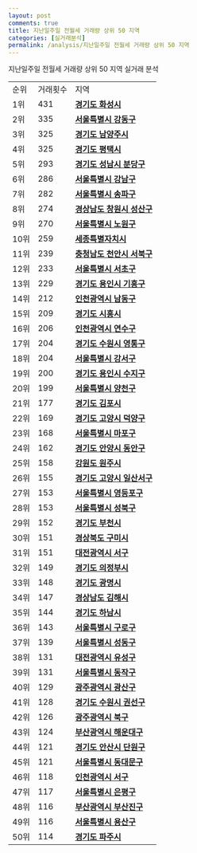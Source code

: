 ```yaml
---
layout: post
comments: true
title: 지난일주일 전월세 거래량 상위 50 지역
categories: [실거래분석]
permalink: /analysis/지난일주일 전월세 거래량 상위 50 지역
---
```


지난일주일 전월세 거래량 상위 50 지역 실거래 분석

<table>
  <tr>
    <td>순위</td>
    <td>거래횟수</td>
    <td>지역</td>
  </tr>

  <tr>
    <td>1위</td>
    <td>431</td>
    <td colspan="4" style="font-weight: bold;"><a href="/apt/경기도 화성시 ">경기도 화성시 </a></td>
  </tr>

  <tr>
    <td>2위</td>
    <td>335</td>
    <td colspan="4" style="font-weight: bold;"><a href="/apt/서울특별시 강동구 ">서울특별시 강동구 </a></td>
  </tr>

  <tr>
    <td>3위</td>
    <td>325</td>
    <td colspan="4" style="font-weight: bold;"><a href="/apt/경기도 남양주시 ">경기도 남양주시 </a></td>
  </tr>

  <tr>
    <td>4위</td>
    <td>325</td>
    <td colspan="4" style="font-weight: bold;"><a href="/apt/경기도 평택시 ">경기도 평택시 </a></td>
  </tr>

  <tr>
    <td>5위</td>
    <td>293</td>
    <td colspan="4" style="font-weight: bold;"><a href="/apt/경기도 성남시 분당구 ">경기도 성남시 분당구 </a></td>
  </tr>

  <tr>
    <td>6위</td>
    <td>286</td>
    <td colspan="4" style="font-weight: bold;"><a href="/apt/서울특별시 강남구 ">서울특별시 강남구 </a></td>
  </tr>

  <tr>
    <td>7위</td>
    <td>282</td>
    <td colspan="4" style="font-weight: bold;"><a href="/apt/서울특별시 송파구 ">서울특별시 송파구 </a></td>
  </tr>

  <tr>
    <td>8위</td>
    <td>274</td>
    <td colspan="4" style="font-weight: bold;"><a href="/apt/경상남도 창원시 성산구 ">경상남도 창원시 성산구 </a></td>
  </tr>

  <tr>
    <td>9위</td>
    <td>270</td>
    <td colspan="4" style="font-weight: bold;"><a href="/apt/서울특별시 노원구 ">서울특별시 노원구 </a></td>
  </tr>

  <tr>
    <td>10위</td>
    <td>259</td>
    <td colspan="4" style="font-weight: bold;"><a href="/apt/세종특별자치시 ">세종특별자치시 </a></td>
  </tr>

  <tr>
    <td>11위</td>
    <td>239</td>
    <td colspan="4" style="font-weight: bold;"><a href="/apt/충청남도 천안시 서북구 ">충청남도 천안시 서북구 </a></td>
  </tr>

  <tr>
    <td>12위</td>
    <td>233</td>
    <td colspan="4" style="font-weight: bold;"><a href="/apt/서울특별시 서초구 ">서울특별시 서초구 </a></td>
  </tr>

  <tr>
    <td>13위</td>
    <td>229</td>
    <td colspan="4" style="font-weight: bold;"><a href="/apt/경기도 용인시 기흥구 ">경기도 용인시 기흥구 </a></td>
  </tr>

  <tr>
    <td>14위</td>
    <td>212</td>
    <td colspan="4" style="font-weight: bold;"><a href="/apt/인천광역시 남동구 ">인천광역시 남동구 </a></td>
  </tr>

  <tr>
    <td>15위</td>
    <td>209</td>
    <td colspan="4" style="font-weight: bold;"><a href="/apt/경기도 시흥시 ">경기도 시흥시 </a></td>
  </tr>

  <tr>
    <td>16위</td>
    <td>206</td>
    <td colspan="4" style="font-weight: bold;"><a href="/apt/인천광역시 연수구 ">인천광역시 연수구 </a></td>
  </tr>

  <tr>
    <td>17위</td>
    <td>204</td>
    <td colspan="4" style="font-weight: bold;"><a href="/apt/경기도 수원시 영통구 ">경기도 수원시 영통구 </a></td>
  </tr>

  <tr>
    <td>18위</td>
    <td>204</td>
    <td colspan="4" style="font-weight: bold;"><a href="/apt/서울특별시 강서구 ">서울특별시 강서구 </a></td>
  </tr>

  <tr>
    <td>19위</td>
    <td>200</td>
    <td colspan="4" style="font-weight: bold;"><a href="/apt/경기도 용인시 수지구 ">경기도 용인시 수지구 </a></td>
  </tr>

  <tr>
    <td>20위</td>
    <td>199</td>
    <td colspan="4" style="font-weight: bold;"><a href="/apt/서울특별시 양천구 ">서울특별시 양천구 </a></td>
  </tr>

  <tr>
    <td>21위</td>
    <td>177</td>
    <td colspan="4" style="font-weight: bold;"><a href="/apt/경기도 김포시 ">경기도 김포시 </a></td>
  </tr>

  <tr>
    <td>22위</td>
    <td>169</td>
    <td colspan="4" style="font-weight: bold;"><a href="/apt/경기도 고양시 덕양구 ">경기도 고양시 덕양구 </a></td>
  </tr>

  <tr>
    <td>23위</td>
    <td>168</td>
    <td colspan="4" style="font-weight: bold;"><a href="/apt/서울특별시 마포구 ">서울특별시 마포구 </a></td>
  </tr>

  <tr>
    <td>24위</td>
    <td>162</td>
    <td colspan="4" style="font-weight: bold;"><a href="/apt/경기도 안양시 동안구 ">경기도 안양시 동안구 </a></td>
  </tr>

  <tr>
    <td>25위</td>
    <td>158</td>
    <td colspan="4" style="font-weight: bold;"><a href="/apt/강원도 원주시 ">강원도 원주시 </a></td>
  </tr>

  <tr>
    <td>26위</td>
    <td>155</td>
    <td colspan="4" style="font-weight: bold;"><a href="/apt/경기도 고양시 일산서구 ">경기도 고양시 일산서구 </a></td>
  </tr>

  <tr>
    <td>27위</td>
    <td>153</td>
    <td colspan="4" style="font-weight: bold;"><a href="/apt/서울특별시 영등포구 ">서울특별시 영등포구 </a></td>
  </tr>

  <tr>
    <td>28위</td>
    <td>153</td>
    <td colspan="4" style="font-weight: bold;"><a href="/apt/서울특별시 성북구 ">서울특별시 성북구 </a></td>
  </tr>

  <tr>
    <td>29위</td>
    <td>152</td>
    <td colspan="4" style="font-weight: bold;"><a href="/apt/경기도 부천시 ">경기도 부천시 </a></td>
  </tr>

  <tr>
    <td>30위</td>
    <td>151</td>
    <td colspan="4" style="font-weight: bold;"><a href="/apt/경상북도 구미시 ">경상북도 구미시 </a></td>
  </tr>

  <tr>
    <td>31위</td>
    <td>151</td>
    <td colspan="4" style="font-weight: bold;"><a href="/apt/대전광역시 서구 ">대전광역시 서구 </a></td>
  </tr>

  <tr>
    <td>32위</td>
    <td>149</td>
    <td colspan="4" style="font-weight: bold;"><a href="/apt/경기도 의정부시 ">경기도 의정부시 </a></td>
  </tr>

  <tr>
    <td>33위</td>
    <td>148</td>
    <td colspan="4" style="font-weight: bold;"><a href="/apt/경기도 광명시 ">경기도 광명시 </a></td>
  </tr>

  <tr>
    <td>34위</td>
    <td>147</td>
    <td colspan="4" style="font-weight: bold;"><a href="/apt/경상남도 김해시 ">경상남도 김해시 </a></td>
  </tr>

  <tr>
    <td>35위</td>
    <td>144</td>
    <td colspan="4" style="font-weight: bold;"><a href="/apt/경기도 하남시 ">경기도 하남시 </a></td>
  </tr>

  <tr>
    <td>36위</td>
    <td>143</td>
    <td colspan="4" style="font-weight: bold;"><a href="/apt/서울특별시 구로구 ">서울특별시 구로구 </a></td>
  </tr>

  <tr>
    <td>37위</td>
    <td>139</td>
    <td colspan="4" style="font-weight: bold;"><a href="/apt/서울특별시 성동구 ">서울특별시 성동구 </a></td>
  </tr>

  <tr>
    <td>38위</td>
    <td>131</td>
    <td colspan="4" style="font-weight: bold;"><a href="/apt/대전광역시 유성구 ">대전광역시 유성구 </a></td>
  </tr>

  <tr>
    <td>39위</td>
    <td>131</td>
    <td colspan="4" style="font-weight: bold;"><a href="/apt/서울특별시 동작구 ">서울특별시 동작구 </a></td>
  </tr>

  <tr>
    <td>40위</td>
    <td>129</td>
    <td colspan="4" style="font-weight: bold;"><a href="/apt/광주광역시 광산구 ">광주광역시 광산구 </a></td>
  </tr>

  <tr>
    <td>41위</td>
    <td>128</td>
    <td colspan="4" style="font-weight: bold;"><a href="/apt/경기도 수원시 권선구 ">경기도 수원시 권선구 </a></td>
  </tr>

  <tr>
    <td>42위</td>
    <td>126</td>
    <td colspan="4" style="font-weight: bold;"><a href="/apt/광주광역시 북구 ">광주광역시 북구 </a></td>
  </tr>

  <tr>
    <td>43위</td>
    <td>124</td>
    <td colspan="4" style="font-weight: bold;"><a href="/apt/부산광역시 해운대구 ">부산광역시 해운대구 </a></td>
  </tr>

  <tr>
    <td>44위</td>
    <td>121</td>
    <td colspan="4" style="font-weight: bold;"><a href="/apt/경기도 안산시 단원구 ">경기도 안산시 단원구 </a></td>
  </tr>

  <tr>
    <td>45위</td>
    <td>121</td>
    <td colspan="4" style="font-weight: bold;"><a href="/apt/서울특별시 동대문구 ">서울특별시 동대문구 </a></td>
  </tr>

  <tr>
    <td>46위</td>
    <td>118</td>
    <td colspan="4" style="font-weight: bold;"><a href="/apt/인천광역시 서구 ">인천광역시 서구 </a></td>
  </tr>

  <tr>
    <td>47위</td>
    <td>117</td>
    <td colspan="4" style="font-weight: bold;"><a href="/apt/서울특별시 은평구 ">서울특별시 은평구 </a></td>
  </tr>

  <tr>
    <td>48위</td>
    <td>116</td>
    <td colspan="4" style="font-weight: bold;"><a href="/apt/부산광역시 부산진구 ">부산광역시 부산진구 </a></td>
  </tr>

  <tr>
    <td>49위</td>
    <td>116</td>
    <td colspan="4" style="font-weight: bold;"><a href="/apt/서울특별시 용산구 ">서울특별시 용산구 </a></td>
  </tr>

  <tr>
    <td>50위</td>
    <td>114</td>
    <td colspan="4" style="font-weight: bold;"><a href="/apt/경기도 파주시 ">경기도 파주시 </a></td>
  </tr>

</table>
